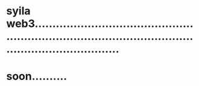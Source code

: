 # syila web3..................................................................................................................................
# soon..........
